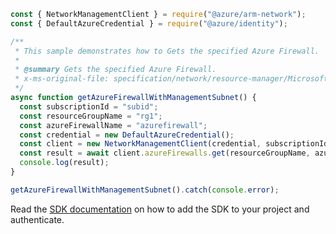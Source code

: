 ```javascript
const { NetworkManagementClient } = require("@azure/arm-network");
const { DefaultAzureCredential } = require("@azure/identity");

/**
 * This sample demonstrates how to Gets the specified Azure Firewall.
 *
 * @summary Gets the specified Azure Firewall.
 * x-ms-original-file: specification/network/resource-manager/Microsoft.Network/stable/2021-05-01/examples/AzureFirewallGetWithMgmtSubnet.json
 */
async function getAzureFirewallWithManagementSubnet() {
  const subscriptionId = "subid";
  const resourceGroupName = "rg1";
  const azureFirewallName = "azurefirewall";
  const credential = new DefaultAzureCredential();
  const client = new NetworkManagementClient(credential, subscriptionId);
  const result = await client.azureFirewalls.get(resourceGroupName, azureFirewallName);
  console.log(result);
}

getAzureFirewallWithManagementSubnet().catch(console.error);
```

Read the [SDK documentation](https://github.com/Azure/azure-sdk-for-js/blob/%40azure%2Farm-network_27.0.0/sdk/network/arm-network/README.md) on how to add the SDK to your project and authenticate.

